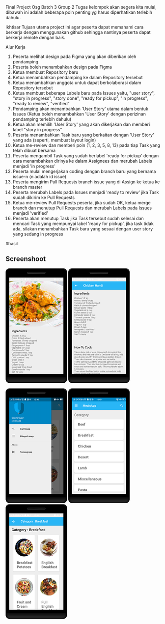 Final Project Osg Batch 3 Group 2
Tugas kelompok akan segera kita mulai, dibawah ini adalah beberapa poin penting yg harus diperhatikan terlebih dahulu.

Ikhtisar
Tujuan utama project ini agar peserta dapat memahami cara berkerja dengan menggunakan github sehingga nantinya peserta dapat berkerja remote dengan baik.

Alur Kerja
1. Peserta melihat design pada Figma yang akan diberikan oleh pendamping
2. Peserta boleh menambahkan design pada Figma
3. Ketua membuat Repository baru
4. Ketua menambahkan pendamping ke dalam Repository tersebut
5. Ketua menambahkan anggota untuk dapat berkolaborasi dalam Repository tersebut
6. Ketua membuat beberapa Labels baru pada Issues yaitu, "user story", "story in progress", "story done", "ready for pickup", "in progress", "ready to review", "verified"
7. Pendamping akan menambahkan 'User Story' utama dalam bentuk Issues (Ketua boleh menambahkan 'User Story' dengan perizinan pendamping terlebih dahulu)
8. Ketua akan memilih 'User Story' yang akan dikerjakan dan memberi label "story in progress"
9. Peserta menambahkan Task baru yang berkaitan dengan 'User Story' yang ada (seperti, membuat layout login)
10. Ketua me-review dan memberi poin (1, 2, 3, 5, 8, 13) pada tiap Task yang telah dibuat bersama
11. Peserta mengambil Task yang sudah berlabel 'ready for pickup' dengan cara menambahkan dirinya ke dalam Assignees dan merubah Labels menjadi 'in progress'
12. Peserta mulai mengerjakan coding dengan branch baru yang bernama issue-n (n adalah id issue)
13. Peserta mengirim Pull Requests branch issue yang di Assign ke ketua ke branch master
14. Peserta merubah Labels pada Issues menjadi 'ready to review' jika Task sudah dikirim ke Pull Requests
15. Ketua me-review Pull Requests peserta, jika sudah OK, ketua merge branch dan menutup Pull Requests dan merubah Labels pada Issues menjadi 'verified'
16. Peserta akan menutup Task jika Task tersebut sudah selesai dan mencari Task yang mempunyai label 'ready for pickup', jika task tidak ada, silakan menambahkan Task baru yang sesuai dengan user story yang sedang in progress


#hasil

## Screenshoot
![](screenshoot/img2.png)  ![](screenshoot/img3.png)

![](screenshoot/img4.png)  ![](screenshoot/img5.png) ![](screenshoot/img6.png)
